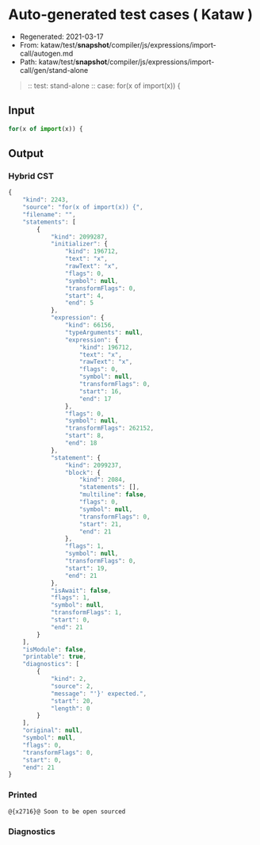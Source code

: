 # Auto-generated test cases ( Kataw )
- Regenerated: 2021-03-17
- From: kataw/test/__snapshot__/compiler/js/expressions/import-call/autogen.md
- Path: kataw/test/__snapshot__/compiler/js/expressions/import-call/gen/stand-alone
> :: test: stand-alone
> :: case: for(x of import(x)) {
## Input

`````js
for(x of import(x)) {
`````

## Output

### Hybrid CST

```javascript
{
    "kind": 2243,
    "source": "for(x of import(x)) {",
    "filename": "",
    "statements": [
        {
            "kind": 2099287,
            "initializer": {
                "kind": 196712,
                "text": "x",
                "rawText": "x",
                "flags": 0,
                "symbol": null,
                "transformFlags": 0,
                "start": 4,
                "end": 5
            },
            "expression": {
                "kind": 66156,
                "typeArguments": null,
                "expression": {
                    "kind": 196712,
                    "text": "x",
                    "rawText": "x",
                    "flags": 0,
                    "symbol": null,
                    "transformFlags": 0,
                    "start": 16,
                    "end": 17
                },
                "flags": 0,
                "symbol": null,
                "transformFlags": 262152,
                "start": 8,
                "end": 18
            },
            "statement": {
                "kind": 2099237,
                "block": {
                    "kind": 2084,
                    "statements": [],
                    "multiline": false,
                    "flags": 0,
                    "symbol": null,
                    "transformFlags": 0,
                    "start": 21,
                    "end": 21
                },
                "flags": 1,
                "symbol": null,
                "transformFlags": 0,
                "start": 19,
                "end": 21
            },
            "isAwait": false,
            "flags": 1,
            "symbol": null,
            "transformFlags": 1,
            "start": 0,
            "end": 21
        }
    ],
    "isModule": false,
    "printable": true,
    "diagnostics": [
        {
            "kind": 2,
            "source": 2,
            "message": "'}' expected.",
            "start": 20,
            "length": 0
        }
    ],
    "original": null,
    "symbol": null,
    "flags": 0,
    "transformFlags": 0,
    "start": 0,
    "end": 21
}
```

### Printed

```javascript
@{x2716}@ Soon to be open sourced
```

### Diagnostics

```javascript

```

